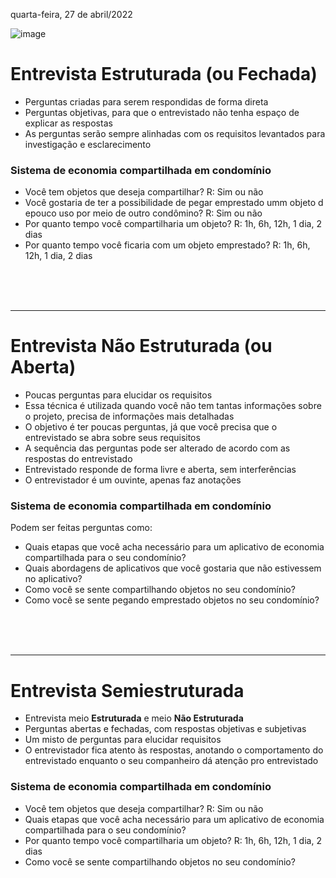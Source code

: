 quarta-feira, 27 de abril/2022

![image](https://user-images.githubusercontent.com/87860884/165644119-0652b837-0a88-4049-a885-b556c88c3895.png)

# Entrevista Estruturada (ou Fechada)
- Perguntas criadas para serem respondidas de forma direta
- Perguntas objetivas, para que o entrevistado não tenha espaço de explicar as respostas
- As perguntas serão sempre alinhadas com os requisitos levantados para investigação e esclarecimento

### Sistema de economia compartilhada em condomínio
- Você tem objetos que deseja compartilhar? R: Sim ou não
- Você gostaria de ter a possibilidade de pegar emprestado umm objeto d epouco uso por meio de outro condômino? R: Sim ou não
- Por quanto tempo você compartilharia um objeto? R: 1h, 6h, 12h, 1 dia, 2 dias
- Por quanto tempo você ficaria com um objeto emprestado? R: 1h, 6h, 12h, 1 dia, 2 dias

<br><br><br>
<hr>




# Entrevista Não Estruturada (ou Aberta)
- Poucas perguntas para elucidar os requisitos
- Essa técnica é utilizada quando você não tem tantas informações sobre o projeto, precisa de informações mais detalhadas
- O objetivo é ter poucas perguntas, já que você precisa que o entrevistado se abra sobre seus requisitos
- A sequência das perguntas pode ser alterado de acordo com as respostas do entrevistado
- Entrevistado responde de forma livre e aberta, sem interferências
- O entrevistador é um ouvinte, apenas faz anotações

### Sistema de economia compartilhada em condomínio
Podem ser feitas perguntas como:
- Quais etapas que você acha necessário para um aplicativo de economia compartilhada para o seu condomínio?
- Quais abordagens de aplicativos que você gostaria que não estivessem no aplicativo?
- Como você se sente compartilhando objetos no seu condomínio?
- Como você se sente pegando emprestado objetos no seu condomínio?

<br><br><br>
<hr>




# Entrevista Semiestruturada
- Entrevista meio **Estruturada** e meio **Não Estruturada**
- Perguntas abertas e fechadas, com respostas objetivas e subjetivas
- Um misto de perguntas para elucidar requisitos
- O entrevistador fica atento às respostas, anotando o comportamento do entrevistado enquanto o seu companheiro dá atenção pro entrevistado

### Sistema de economia compartilhada em condomínio
- Você tem objetos que deseja compartilhar? R: Sim ou não
- Quais etapas que você acha necessário para um aplicativo de economia compartilhada para o seu condomínio?
- Por quanto tempo você compartilharia um objeto? R: 1h, 6h, 12h, 1 dia, 2 dias
- Como você se sente compartilhando objetos no seu condomínio?
